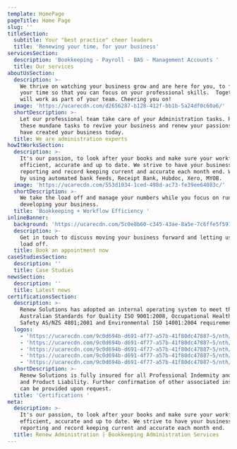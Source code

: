 ```yaml
---
template: HomePage
pageTitle: Home Page
slug: ''
titleSection:
  subtitle: Your "best practice" cheer leaders
  title: 'Renewing your time, for your business'
servicesSection:
  description: 'Bookkeeping - Payroll - BAS - Management Accounts '
  title: Our services
aboutUsSection:
  description: >-
    We thrive on watching your business grow and are here for you, to free up
    your time so that you can focus on your professional skills.  Together we
    will work as part of your team. Cheering you on!
  image: 'https://ucarecdn.com/d2656287-b128-412f-bb1b-5a24df0c60a6/'
  shortDescription: >-
    Let our professional team take care of your Administration tasks. Relinquish
    these mundane tasks to revive your business and renew your passions that
    have created your business today.
  title: We are administration experts
howItWorksSection:
  description: >-
    It's our passion, to look after your books and make sure your workflow is
    efficient, accurate and up to date. We strive to have your business
    reporting and record keeping current and accurate each month end. We do this
    by using automated bank feeds, Receipt Bank, Hubdoc, Xero, MYOB. 
  image: 'https://ucarecdn.com/553d1034-1ced-498d-ac73-fe39ee64083c/'
  shortDescription: >-
    We take the load off and manage your numbers while you focus on running and
    developing your business. 
  title: 'Bookkeeping + Workflow Efficiency '
inlineBanner:
  background: 'https://ucarecdn.com/5c0e8b60-c345-43ae-8a5e-7c6ffe5f5914/'
  description: >-
    Get in touch to discuss moving your business forward and letting us take the
    load off.
  title: Book an appointment now
caseStudiesSection:
  description: ''
  title: Case Studies
newsSection:
  description: ''
  title: Latest news
certificationsSection:
  description: >-
    Renew Solutions has adopted an internal operating system to meet the
    Australian Standards for Quality ISO 9001:2008, Occupational Health and
    Safety AS/NZS 4801;2001 and Environmental ISO 14001:2004 requirements.
  logos:
    - 'https://ucarecdn.com/9c0d694b-d691-4f77-a57b-41f80dc47887~5/nth/0/'
    - 'https://ucarecdn.com/9c0d694b-d691-4f77-a57b-41f80dc47887~5/nth/1/'
    - 'https://ucarecdn.com/9c0d694b-d691-4f77-a57b-41f80dc47887~5/nth/2/'
    - 'https://ucarecdn.com/9c0d694b-d691-4f77-a57b-41f80dc47887~5/nth/3/'
    - 'https://ucarecdn.com/9c0d694b-d691-4f77-a57b-41f80dc47887~5/nth/4/'
  shortDescription: >-
    Renew Solutions is fully insured for all Professional Indemnity and Public
    and Product Liability. Further confirmation of other associated insurances
    can be provided upon request.
  title: 'Certifications '
meta:
  description: >-
    It's our passion, to look after your books and make sure your workflow is
    efficient, accurate and up to date. We strive to have your business
    reporting and record keeping current and accurate each month end. 
  title: Renew Administration | Bookkeeping Administration Services
---
```


